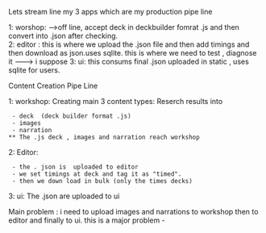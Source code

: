 

Lets stream line my 3 apps which are my production pipe line


1: worshop: -->off line, accept deck in deckbuilder fomrat .js and then convert into .json after checking.   
2: editor : this is where we upload the .json file and then add timings and then download as json.uses sqlite. this is where we need to test , diagnose it  ---> i suppose 
3: ui: this consums final .json uploaded in static , uses sqlite for users.


  Content Creation Pipe Line


   1: workshop: Creating main 3 content types: Reserch results into 
   
     - deck  (deck builder format .js)
     - images
     - narration
    ** The .js deck , images and narration reach workshop 
   
   2: Editor:

     - the . json is  uploaded to editor
     - we set timings at deck and tag it as "timed".
     - then we down load in bulk (only the times decks)

  3: ui: The .json are uploaded to ui


Main problem : 
 i need to upload images and narrations to workshop  then to editor and finally to ui. this is a major problem - 

 
